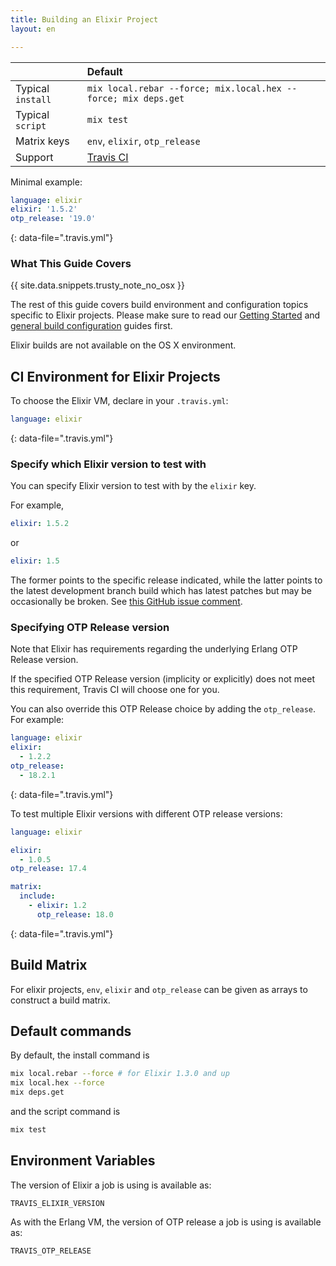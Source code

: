 ```yaml
---
title: Building an Elixir Project
layout: en

---
```


<aside markdown="block" class="ataglance">

|                   | Default                                   |
|:------------------|:------------------------------------------|
| Typical `install` | `mix local.rebar --force; mix.local.hex --force; mix deps.get` |
| Typical `script`  | `mix test`                                |
| Matrix keys       | `env`, `elixir`, `otp_release`            |
| Support           | [Travis CI](mailto:support@travis-ci.com) |

Minimal example:

```yaml
language: elixir
elixir: '1.5.2'
otp_release: '19.0'
```
{: data-file=".travis.yml"}

</aside>

### What This Guide Covers

{{ site.data.snippets.trusty_note_no_osx }}

The rest of this guide covers build environment and configuration topics
specific to Elixir projects. Please make sure to read our
[Getting Started](/user/getting-started/) and
[general build configuration](/user/customizing-the-build/) guides first.

Elixir builds are not available on the OS X environment.

## CI Environment for Elixir Projects

To choose the Elixir VM, declare in your `.travis.yml`:

```yaml
language: elixir
```
{: data-file=".travis.yml"}

### Specify which Elixir version to test with

You can specify Elixir version to test with by the `elixir` key.

For example,

```yaml
elixir: 1.5.2
```

or

```yaml
elixir: 1.5
```

The former points to the specific release indicated, while
the latter points to the latest development branch build which
has latest patches but may be occasionally be broken.
See [this GitHub issue comment](https://github.com/elixir-lang/elixir/issues/6618#issuecomment-333374372).

### Specifying OTP Release version

Note that Elixir has requirements regarding the underlying
Erlang OTP Release version.

If the specified OTP Release version (implicity or explicitly)
does not meet this requirement, Travis CI will choose one
for you.

You can also override this OTP Release choice by adding the `otp_release`.
For example:

```yaml
language: elixir
elixir:
  - 1.2.2
otp_release:
  - 18.2.1
```
{: data-file=".travis.yml"}

To test multiple Elixir versions with different OTP release versions:

```yaml
language: elixir

elixir:
  - 1.0.5
otp_release: 17.4

matrix:
  include:
    - elixir: 1.2
      otp_release: 18.0
```
{: data-file=".travis.yml"}


## Build Matrix

For elixir projects, `env`, `elixir` and `otp_release` can be given as arrays
to construct a build matrix.

## Default commands

By default, the install command is

```bash
mix local.rebar --force # for Elixir 1.3.0 and up
mix local.hex --force
mix deps.get
```

and the script command is

```bash
mix test
```

## Environment Variables

The version of Elixir a job is using is available as:

```
TRAVIS_ELIXIR_VERSION
```

As with the Erlang VM, the version of OTP release a job is using is available as:

```
TRAVIS_OTP_RELEASE
```
